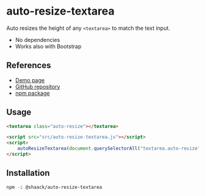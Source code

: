 # auto-resize-textarea

Auto resizes the height of any `<textarea>` to match the text input.

- No dependencies
- Works also with Bootstrap

## References

- [Demo page](https://shaack.com/projekte/auto-resize-textarea/)
- [GitHub repository](https://github.com/shaack/auto-resize-textarea)
- [npm package](https://www.npmjs.com/package/@shaack/auto-resize-textarea)

## Usage

```html
<textarea class="auto-resize"></textarea>

<script src="src/auto-resize-textarea.js"></script>
<script>
    autoResizeTextarea(document.querySelectorAll("textarea.auto-resize"), {maxHeight: 320})
</script>
```

## Installation

```bash
npm -i @shaack/auto-resize-textarea
```
